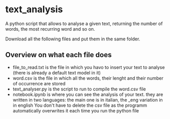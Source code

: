 # text_analysis
A python script that allows to analyse a given text, returning the number of words, the most recurring word and so on.

Download all the following files and put them in the same folder. 

## Overview on what each file does
- file_to_read.txt is the file in which you havo to insert your text to analyse (there is already a default text model in it)
- word.csv is the file in which all the words, their lenght and their number of occurrence are stored
- text_analyser.py is the script to run to compile the word.csv file
- notebook.ipynb is where you can see the analysis of your text. they are written in two languages: the main one is in italian, the _eng variation in in english
You don't have to delete the csv file as the programm automatically overwrites it each time you run the python file
